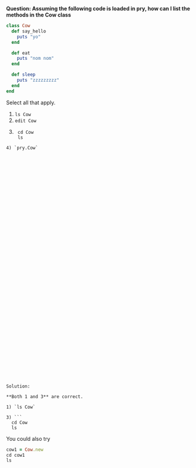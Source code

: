 **Question: Assuming the following code is loaded in pry, how can I list the methods in the Cow class**

```ruby
class Cow
  def say_hello
    puts "yo"
  end

  def eat
    puts "nom nom"
  end

  def sleep
    puts "zzzzzzzzz"
  end
end
```

Select all that apply.
1) `ls Cow`
2) `edit Cow`
3) ```
    cd Cow
    ls
  ```
4) `pry.Cow`













































Solution:

**Both 1 and 3** are correct.

1) `ls Cow`

3) ```
    cd Cow
    ls
  ```

You could also try

```ruby
cow1 = Cow.new
cd cow1
ls
```
